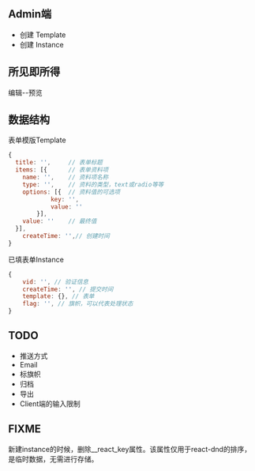## Admin端

+ 创建 Template
+ 创建 Instance

## 所见即所得
编辑--预览

## 数据结构

表单模版Template
```js
{
  title: '',     // 表单标题
  items: [{      // 表单资料项
    name: '',    // 资料项名称
    type: '',    // 资料的类型，text或radio等等
    options: [{  // 资料值的可选项 
			key: '',
			value: ''
		}],          
    value: ''    // 最终值
  }],
	createTime: '',// 创建时间
}
```

已填表单Instance
```js
{
	vid: '', // 验证信息
	createTime: '', // 提交时间
	template: {}, // 表单
	flag: '', // 旗帜，可以代表处理状态
}
```

## TODO 
+ 推送方式
+ Email
+ 标旗帜
+ 归档
+ 导出
+ Client端的输入限制

## FIXME
新建instance的时候，删除__react_key属性。该属性仅用于react-dnd的排序，是临时数据，无需进行存储。


